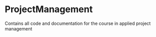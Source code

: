 # ProjectManagement
Contains all code and documentation for the course in applied project management
